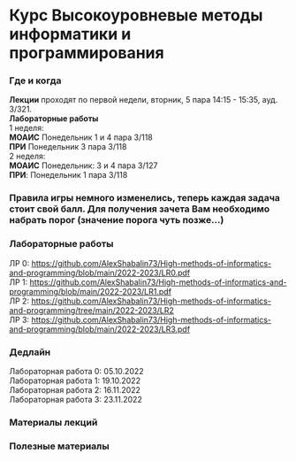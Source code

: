 # Курс Высокоуровневые методы информатики и программирования

### Где и когда
**Лекции** проходят по первой недели, вторник, 5 пара 14:15 - 15:35, ауд. 3/321.  
**Лабораторные работы**  
1 неделя:  
**МОАИС** Понедельник 1 и 4 пара 3/118  
**ПРИ** Понедельник 3 пара 3/118  
2 неделя:  
**МОАИС** Понедельник: 3 и 4 пара 3/127  
**ПРИ**: Понедельник 1 пара 3/118

### Правила игры немного изменелись, теперь каждая задача стоит свой балл. Для получения зачета Вам необходимо набрать порог (значение порога чуть позже...)  


### Лабораторные работы  

ЛР 0: https://github.com/AlexShabalin73/High-methods-of-informatics-and-programming/blob/main/2022-2023/LR0.pdf  
ЛР 1: https://github.com/AlexShabalin73/High-methods-of-informatics-and-programming/blob/main/2022-2023/LR1.pdf  
ЛР 2: https://github.com/AlexShabalin73/High-methods-of-informatics-and-programming/tree/main/2022-2023/LR2  
ЛР 3: https://github.com/AlexShabalin73/High-methods-of-informatics-and-programming/blob/main/2022-2023/LR3.pdf  



### Дедлайн
Лабораторная работа 0: 05.10.2022  
Лабораторная работа 1: 19.10.2022  
Лабораторная работа 2: 16.11.2022  
Лабораторная работа 3: 23.11.2022

### Материалы лекций

### 


### Полезные материалы